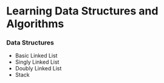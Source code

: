 # Learning Data Structures and Algorithms

### Data Structures

- Basic Linked List
- Singly Linked List
- Doubly Linked List
- Stack